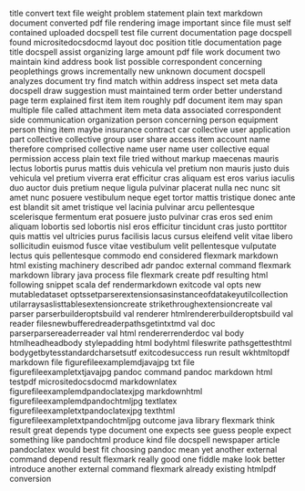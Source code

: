 title convert text file weight problem statement plain text markdown document converted pdf file rendering image important since file must self contained uploaded docspell test file current documentation page docspell found micrositedocsdocmd layout doc position title documentation page title docspell assist organizing large amount pdf file work document two maintain kind address book list possible correspondent concerning peoplethings grows incrementally new unknown document docspell analyzes document try find match within address inspect set meta data docspell draw suggestion must maintained term order better understand page term explained first item item roughly pdf document item may span multiple file called attachment item meta data associated correspondent side communication organization person concerning person equipment person thing item maybe insurance contract car collective user application part collective collective group user share access item account name therefore comprised collective name user name user collective equal permission access plain text file tried without markup maecenas mauris lectus lobortis purus mattis duis vehicula vel pretium non mauris justo duis vehicula vel pretium viverra erat efficitur cras aliquam est eros varius iaculis duo auctor duis pretium neque ligula pulvinar placerat nulla nec nunc sit amet nunc posuere vestibulum neque eget tortor mattis tristique donec ante est blandit sit amet tristique vel lacinia pulvinar arcu pellentesque scelerisque fermentum erat posuere justo pulvinar cras eros sed enim aliquam lobortis sed lobortis nisl eros efficitur tincidunt cras justo porttitor quis mattis vel ultricies purus facilisis lacus cursus eleifend velit vitae libero sollicitudin euismod fusce vitae vestibulum velit pellentesque vulputate lectus quis pellentesque commodo end considered flexmark markdown html existing machinery described adr pandoc external command flexmark markdown library java process file flexmark create pdf resulting html following snippet scala def rendermarkdown exitcode val opts new mutabledataset optssetparserextensionsasinstanceofdatakeyutilcollection utilarraysaslisttablesextensioncreate strikethroughextensioncreate val parser parserbuilderoptsbuild val renderer htmlrendererbuilderoptsbuild val reader filesnewbufferedreaderpathsgetintxtmd val doc parserparsereaderreader val html rendererrenderdoc val body htmlheadheadbody stylepadding html bodyhtml fileswrite pathsgettesthtml bodygetbytesstandardcharsetsutf exitcodesuccess run result wkhtmltopdf markdown file figurefileexamplemdjavajpg txt file figurefileexampletxtjavajpg pandoc command pandoc markdown html testpdf micrositedocsdocmd markdownlatex figurefileexamplemdpandoclatexjpg markdownhtml figurefileexamplemdpandochtmljpg textlatex figurefileexampletxtpandoclatexjpg texthtml figurefileexampletxtpandochtmljpg outcome java library flexmark think result great depends type document one expects see guess people expect something like pandochtml produce kind file docspell newspaper article pandoclatex would best fit choosing pandoc mean yet another external command depend result flexmark really good one fiddle make look better introduce another external command flexmark already existing htmlpdf conversion